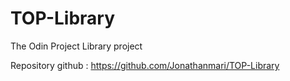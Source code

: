 # TOP-Library
The Odin Project Library project

Repository github : https://github.com/Jonathanmari/TOP-Library
